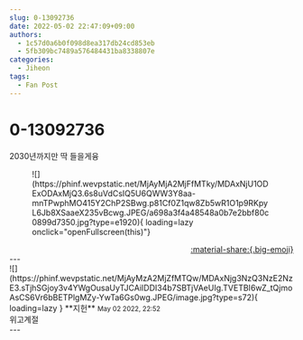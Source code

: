 ```yaml
---
slug: 0-13092736
date: 2022-05-02 22:47:09+09:00
authors:
  - 1c57d0a6b0f098d8ea317db24cd853eb
  - 5fb309bc7489a576484431ba8338807e
categories:
  - Jiheon
tags:
  - Fan Post
---
```


# 0-13092736

<div class="post-container" markdown="1">
<div class="content-container md-sidebar__scrollwrap" markdown="1">

2030년까지만 딱 들을게융
<figure markdown="1">
![](https://phinf.wevpstatic.net/MjAyMjA2MjFfMTky/MDAxNjU1ODExODAxMjQ3.6s8uVdCsIQ5U6QWW3Y8aa-mnTPwphMO415Y2ChP2SBwg.p81Cf0Z1qw8Zb5wR1O1p9RKpyL6Jb8XSaaeX235vBcwg.JPEG/a698a3f4a48548a0b7e2bbf80c0899d7350.jpg?type=e1920){ loading=lazy onclick="openFullscreen(this)"}
</figure>


</div>
</div>

<div style="text-align: right;" markdown="1">
<a href="https://weverse.io/fromis9/fanpost/0-13092736" style="text-align: right;">:material-share:{.big-emoji}</a>
</div>
---

<div class="comments-container md-sidebar__scrollwrap" markdown="1">
<div class="comment" markdown="1">
<div class='id-container' markdown="1">
![](https://phinf.wevpstatic.net/MjAyMzA2MjZfMTQw/MDAxNjg3NzQ3NzE2NzE3.sTjhSGjoy3v4YWgOusaUyTJCAiIDDI34b7SBTjVAeUIg.TVETBI6wZ_tQjmoAsCS6Vr6bBETPlgMZy-YwTa6Gs0wg.JPEG/image.jpg?type=s72){ loading=lazy }
**<span class="artist">지헌</span>** <small>May 02 2022, 22:52</small><br>
</div>
<div class='comment-body' markdown="1">
위고계절
</div>
</div>
</div>
---
